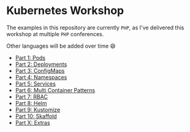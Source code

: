 # Kubernetes Workshop

The examples in this repository are currently `PHP`, as I've delivered this workshop at multiple `PHP` conferences.

Other languages will be added over time 😄

- [Part 1: Pods](./part-1)
- [Part 2: Deployments](./part-2)
- [Part 3: ConfigMaps](./part-3)
- [Part 4: Namespaces](./part-4)
- [Part 5: Services](./part-5)
- [Part 6: Multi Container Patterns](./part-6)
- [Part 7: RBAC](./part-7)
- [Part 8: Helm](./part-8)
- [Part 9: Kustomize](./part-9)
- [Part 10: Skaffold](./part-10)
- [Part X: Extras](./part-x)
